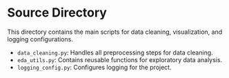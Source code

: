 # Source Directory
This directory contains the main scripts for data cleaning, visualization, and logging configurations.
- `data_cleaning.py`: Handles all preprocessing steps for data cleaning.
- `eda_utils.py`: Contains reusable functions for exploratory data analysis.
- `logging_config.py`: Configures logging for the project.
